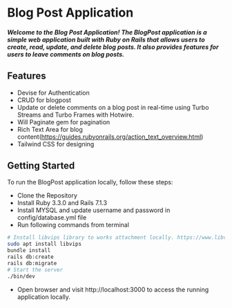 # Blog Post Application
##### Welcome to the Blog Post Application! The BlogPost application is a simple web application built with Ruby on Rails that allows users to create, read, update, and delete blog posts. It also provides features for users to leave comments on blog posts.

## Features
- Devise for Authentication
- CRUD for blogpost
- Update or delete comments on a blog post in real-time using Turbo Streams and Turbo Frames with Hotwire.
- Will Paginate gem for pagination
- Rich Text Area for blog content(https://guides.rubyonrails.org/action_text_overview.html)
- Tailwind CSS for designing

## Getting Started
To run the BlogPost application locally, follow these steps:

- Clone the Repository
- Install Ruby 3.3.0 and Rails 7.1.3
- Install MYSQL and update username and password in config/database.yml file
- Run following commands from terminal
```sh
# Install libvips library to works attachment locally. https://www.libvips.org/install.html
sudo apt install libvips
bundle install
rails db:create
rails db:migrate
# Start the server
./bin/dev
```
- Open browser and visit http://localhost:3000 to access the running application locally.
